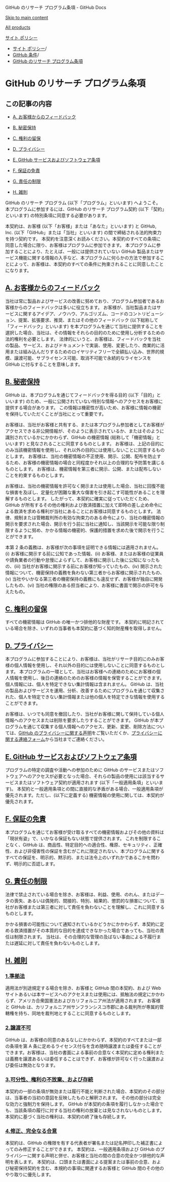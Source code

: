 GitHub のリサーチ プログラム条項 - GitHub Docs

[Skip to main content](#main-content)

[All products](/ja)

[サイト ポリシー](/ja/site-policy)

* [サイト ポリシー](/ja/site-policy)/
* [GitHub 条件](/ja/site-policy/github-terms)/
* [GitHub のリサーチ プログラム条項](/ja/site-policy/github-terms/github-research-program-terms)

GitHub のリサーチ プログラム条項
==========

この記事の内容
----------

* [A. お客様からのフィードバック](#a-your-feedback)

* [B. 秘密保持](#b-confidentiality)

* [C. 権利の留保](#c-reservation-of-rights)

* [D. プライバシー](#d-privacy)

* [E. GitHub サービスおよびソフトウェア条項](#e-github-services-and-software-terms)

* [F. 保証の免責](#f-disclaimer-of-warranties)

* [G. 責任の制限](#g-limitation-of-liability)

* [H. 雑則](#h-miscellaneous)

GitHub のリサーチ プログラム (以下「プログラム」といいます) へようこそ。 本プログラムに参加するには、GitHub のリサーチ プログラム契約 (以下「契約」といいます) の特別条項に同意する必要があります。

本契約は、お客様 (以下「お客様」または「あなた」といいます) と GitHub, Inc. (以下「GitHub」または「当社」といいます) の間で締結される法的拘束力を持つ契約です。 本契約を注意深くお読みください。本契約のすべての条項に同意した場合に限り、お客様はプログラムに参加できます。 本プログラムに参加することにより、たとえば、一般には提供されていない GitHub 製品またはサービス機能に関する情報の入手など、本プログラムに何らかの方法で参加することによって、お客様は、本契約のすべての条件に拘束されることに同意したことになります。

[A. お客様からのフィードバック](#a-your-feedback)
----------

当社は常に製品およびサービスの改善に努めており、プログラム参加者であるお客様からのフィードバックは多いに役立ちます。 お客様が、当社製品またはサービスに関するアイデア、ノウハウ、アルゴリズム、コードのコントリビューション、提案、拡張要求、推奨、またはその他のフィードバック (以下総称して「フィードバック」といいます) を本プログラムを通じて当社に提供することを選択した場合、当社は、その情報をそれらの目的のために使用し分析するための法的権利を必要とします。 法律的にいうと、お客様は、フィードバックを当社の製品、サービス、およびドキュメントで実装、使用、変更したり、商業的に活用または組み込んだりするためのロイヤリティフリーで全額払い込み、世界的規模、譲渡可能、サブライセンス可能、取消不可能で永続的なライセンスを GitHub に付与することを意味します。

[B. 秘密保持](#b-confidentiality)
----------

GitHub は、本プログラムを通じてフィードバックを得る目的 (以下「目的」といいます) のため、一般に公開されていない特別な情報へのアクセスをお客様に提供する場合があります。 この情報は機密性が高いため、お客様に情報の機密を保持していただくことが当社にとって重要です。

お客様は、当社がお客様と共有する、または本プログラム参加者としてお客様がアクセスできる非公開情報が、そのように表示されているか、またはそのように識別されているかにかかわらず、GitHub の機密情報 (総称して「機密情報」といいます) と見なされることに同意するものとします。 お客様は、上記の目的にのみ当該機密情報を使用し、それ以外の目的には使用しないことに同意するものとします。 お客様は、当社の機密情報の不正使用、開示、公開、配布を防止するため、お客様の機密情報の場合と同程度かそれ以上の合理的な予防策を講じるものとします。 お客様は、機密情報を第三者に開示、公開、または配布しないことを約束するものとします。

お客様は、当社の機密情報を許可なく開示または使用した場合、当社に回復不能な損害を及ぼし、定量化が困難な重大な傷害を引き起こす可能性があることを理解するものとします。 したがって、本契約に確実に従っていただくため、GitHub が所有するその他の権利および救済措置に加えて即時の差し止め命令による救済を求める権利が当社にあることにお客様は同意するものとします。 法律、規制または管轄裁判所の有効な拘束力のある命令により、当社の機密情報の開示を要求された場合、開示を行う前に当社に通知し、当該開示を可能な限り制限するように努め、かかる情報の機密的、保護的措置を求めた後で開示を行うことができます。

本第 2 条の義務は、お客様が次の事項を証明できる情報には適用されません。(i) お客様に開示する前に公知であった情報、(ii) お客様、またはお客様の従業員や請負業者の行動や怠慢によらずして、お客様に開示した後に公知になったもの、(iii) 当社がお客様に開示する前にお客様が知っていたもの、(iv) 開示された情報について、機密保持の義務を負わない第三者からお客様に開示されたもの、(v) 当社やいかなる第三者の機密保持の義務にも違反せず、お客様が独自に開発したもの、(vi) 当社の権限のある担当者により、お客様に書面で開示の許可を与えたもの。

[C. 権利の留保](#c-reservation-of-rights)
----------

すべての機密情報は GitHub の唯一かつ排他的な財産です。 本契約に明記されている場合を除き、いずれの当事者も本契約に基づく知的財産権を取得しません。

[D. プライバシー](#d-privacy)
----------

本プログラムに参加することにより、お客様は、当社がリサーチ目的にのみお客様の個人情報を使用し、それ以外の目的には使用しないことに同意するものとします。 本プログラムの一環として、当社はお客様への連絡のためにお客様の個人情報を使用し、後日の連絡のためのお客様の情報を保管することができます。 個人情報には、個人を特定できない集計情報は含まれません。 GitHub は、当社の製品およびサービスを運用、分析、改善するためにプログラムを通じて収集された、個人を特定できない集計情報または他の個人を特定できな情報を使用することができます。

お客様は、いつでも同意を撤回したり、当社がお客様に関して保持している個人情報へのアクセスまたは削除を要求したりすることができます。 GitHub が本プログラムを通じて収集する個人情報へのアクセス、更新、変更、削除方法については、[GitHub のプライバシーに関する声明](/ja/site-policy/privacy-policies/github-privacy-statement)をご覧いただくか、[プライバシーに関する連絡フォーム](https://github.com/contact/privacy)から当社までご連絡ください。

[E. GitHub サービスおよびソフトウェア条項](#e-github-services-and-software-terms)
----------

プログラムの特定の調査や活動への参加のために GitHub のサービスまたはソフトウェアへのアクセスが必要となった場合、それらの製品の使用には該当するサービスまたはソフトウェア契約が適用されます (以下「一般適用条項」といいます)。 本契約と一般適用条項との間に直接的な矛盾がある場合、一般適用条項が優先されます。ただし、(以下に定義する) 機密情報の使用に関しては、本契約が優先されます。

[F. 保証の免責](#f-disclaimer-of-warranties)
----------

本プログラムを通じてお客様が受け取るすべての機密情報およびその他の資料は「現状有姿」で、いかなる保証もない状態で提供されます。 これを制限することなく、GitHub は、商品性、特定目的への適合性、権原、セキュリティ、正確性、および非侵害性の保証を含むがこれに限定されない、本プログラムに関するすべての保証を、明示的、黙示的、または法令上のいずれかであるこかを問わず、明示的に否認します。

[G. 責任の制限](#g-limitation-of-liability)
----------

法律で禁止されている場合を除き、お客様は、利益、使用、のれん、またはデータの喪失、あるいは偶発的、間接的、特別、結果的、懲罰的な損害について、当社がお客様または第三者に対して責任を負わないことを理解し、これに同意するものとします。

かかる損害の可能性について通知されているかどうかにかかわらず、本契約に定める救済措置がその本質的な目的を達成できなかった場合であっても、当社の責任は制限されます。 当社は、その合理的な管理の及ばない事由による不履行または遅延に対して責任を負わないものとします。

[H. 雑則](#h-miscellaneous)
----------

### [1.準拠法](#1-governing-law) ###

適用法が別途規定する場合を除き、お客様と GitHub 間の本契約、および Web サイトあるいは本サービスへのアクセスまたは使用には、抵触法の規定にかかわらず、アメリカ合衆国憲法およびカリフォルニア州法が適用されます。 お客様と GitHub は、カリフォルニア州サンフランシスコ市郡にある裁判所が専属的管轄権を持ち、同地を裁判地とすることに同意するものとします。

### [2.譲渡不可](#2-non-assignability) ###

GitHub は、お客様の同意のあるなしにかかわらず、本契約のすべてまたは一部の条項を第 A 条に定めるライセンス付与を含め随時譲渡または委任することができます。お客様は、当社の書面による事前の合意なく本契約に定める権利または義務を譲渡あるいは委任することはできず、お客様が許可なく行った譲渡および委任は無効となります。

### [3.可分性、権利の不放棄、および存続](#3-severability-no-waiver-and-survival) ###

本契約の一部の条項が無効または履行不能と判断された場合、本契約のその部分は、当事者の当初の意図を反映したものと解釈されます。 その他の部分は完全な効力と強制力を保持します。 GitHub が本契約の条項を履行しなかった場合でも、当該条項の履行に対する当社の権利の放棄とは見なされないものとします。 本契約に基づく当社の権利は、本契約の終了後も存続します。

### [4.修正、完全なる合意](#4-amendments-complete-agreement) ###

本契約は、GitHub の権限を有する代表者が署名または記名押印した補正書によってのみ修正することができます。 本契約は、一般適用条項および GitHub のプライバシーに関する声明と併せ、お客様と当社の間の合意の完全かつ排他的な声明を表します。 本契約は、口頭または書面による提案または事前の合意、および秘密保持契約を含む、本規約の事項に関連するお客様と GitHub 間のその他のやり取りに優先します。
